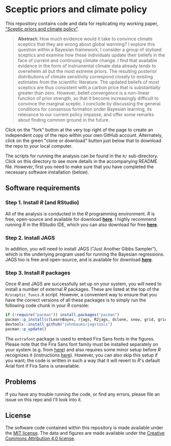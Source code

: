 # Sceptic priors and climate policy

This repository contains code and data for replicating my working paper, ["Sceptic priors and climate policy"](https://drive.google.com/file/d/0B6AgOxtQA9dTcjRmZkNjMVhuVFU/view?usp=sharing). 

> **Abstract:** How much evidence would it take to convince climate sceptics that they are wrong about global warming? I explore this question within a Bayesian framework. I consider a group of stylised sceptics and examine how these individuals update their beliefs in the face of current and continuing climate change. I find that available evidence in the form of instrumental climate data already tends to overwhelm all but the most extreme priors. The resulting posterior distributions of climate sensitivity correspond closely to existing estimates from the scientific literature. The updated beliefs of most sceptics are thus consistent with a carbon price that is substantially greater than zero. However, belief convergence is a non-linear function of prior strength, so that it become increasingly difficult to convince the marginal sceptic. I conclude by discussing the general conditions for consensus formation under Bayesian learning, its relevance to our current policy impasse, and offer some remarks about finding common ground in the future.

Click on the "fork" button at the very top right of the page to create an independent copy of the repo within your own GitHub account. Alternately, click on the green "clone or download" button just below that to download the repo to your local computer.

The scripts for running the analysis can be found in the `R/` sub-directory. Click on this directory to see more details in the accompanying README file. However, first you need to make sure that you have completed the necessary software installation (below).

## Software requirements

### Step 1. Install *R* (and RStudio)

All of the analysis is conducted in the *R* programming environment. *R* is free, open-source and available for download [**here**](https://www.r-project.org/).  I highly recommend running *R* in the RStudio IDE, which you can also download for free [**here**](https://www.rstudio.com/products/rstudio/download/). 

### Step 2. Install JAGS

In addition, you will need to install JAGS ("Just Another Gibbs Sampler"), which is the underlying program used for running the Bayesian regressions. JAGS too is free and open-source, and is available for download [**here**](http://mcmc-jags.sourceforge.net/).

### Step 3. Install *R* packages

Once *R* and JAGS are successfully set up on your system, you will need to install a number of external *R* packages. These are listed at the top of the `R/sceptic_funcs.R` script. However, a convenient way to ensure that you have the correct versions of all these packages is to simply run the following code chunk in your *R* console:

```r
if (!require("pacman")) install.packages("pacman")
pacman::p_install(c(LearnBayes, rjags, R2jags, dclone, snow, grid, gridExtra, tidyverse, hrbrthemes, ggridges, RColorBrewer, stargazer, xtable, pbapply, tictoc, extrafont, R.cache, here))
devtools::install_github("johnbaums/jagstools")
pacman::p_update()
```

The `extrafont` package is used to embed Fira Sans fonts in the figures. Please note that the Fira Sans font family must be installed separately on your system (e.g. from [here](https://fonts.google.com/specimen/Fira+Sans)) and also requires some minor setup before *R* recognizes it (instructions [here](https://github.com/wch/extrafont/blob/master/README.md)). However, you can also skip this setup if you want; the code is written in such a way that it will revert to *R*'s default Arial font if Fira Sans is unavailable.

## Problems

If you have any trouble running the code, or find any errors, please file an issue on this repo and I'll look into it.

## License

The software code contained within this repository is made available under the [MIT license](http://opensource.org/licenses/mit-license.php). The data and figures are made available under the [Creative Commons Attribution 4.0 license](https://creativecommons.org/licenses/by/4.0/).
